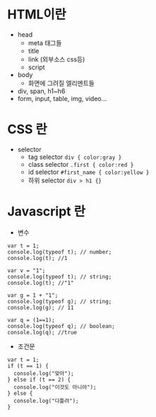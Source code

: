 # HTML이란
- head
  - meta 태그들
  - title
  - link (외부소스 css등)
  - script 
- body
  - 화면에 그려질 엘리멘트들
- div, span, h1~h6
- form, input, table, img, video...

# CSS 란
- selector
  - tag selector
  ``` div { color:gray } ```
  - class selector
  ``` .first { color:red } ```
  - id selector
  ``` #first_name { color:yellow } ```
  - 하위 selector
  ``` div > h1 {} ```
  
# Javascript 란
  - 변수
  ```
  var t = 1;
  console.log(typeof t); // number;
  console.log(t); //1
  
  var v = "1";
  console.log(typeof t); // string;
  console.log(t); //"1"
  
  var g = 1 + "1";
  console.log(typeof g); // string;
  console.log(g); // 11
  
  var q = (1==1);
  console.log(typeof q); // boolean;
  console.log(q); //true
  ```
  - 조건문
  ```
  var t = 1;
  if (t == 1) {
    console.log("맞아");
  } else if (t == 2) {
    console.log("이것도 아니야");
  } else {
    console.log("다틀려");
  }
  ```
